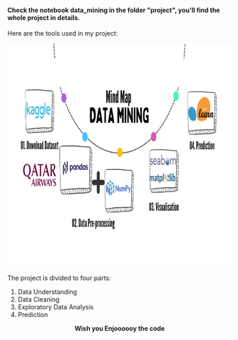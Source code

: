 #### Check the notebook data_mining in the folder "project", you'll find the whole project in details.
Here are the tools used in my project: 
<div style="text-align:center;">
<img src="map.png" alt="Logo Markdown" width="800" height="500">
</div>

The project is divided to four parts:
1) Data Understanding
2) Data Cleaning
3) Exploratory Data Analysis
4) Prediction

<div style="text-align:center;"><strong>Wish you Enjoooooy the code</strong></div>
